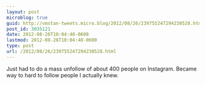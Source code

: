 ```yaml
---
layout: post
microblog: true
guid: http://vmstan-tweets.micro.blog/2012/08/26/239755247294230528.html
post_id: 3035121
date: 2012-08-26T10:04:40-0600
lastmod: 2012-08-26T10:04:40-0600
type: post
url: /2012/08/26/239755247294230528.html
---
```

Just had to do a mass unfollow of about 400 people on Instagram. Became way to hard to follow people I actually knew.
